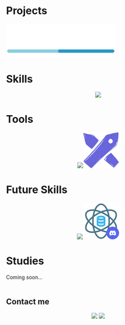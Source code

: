# Projects
<a href="https://github.com/DevWare-C/TaskDev">
  <img src="src/devware_logo.png" alt="DaveWare" width='300'>
</a>
<br>

# Skills
<p align="center">
  <a href="https://skillicons.dev">
    <img src="https://skillicons.dev/icons?i=git,github,express,nodejs,py,flask,mysql,postgres" width="600" />
  </a>
</p>

# Tools
<p align="center">
  <a href="https://skillicons.dev">
    <img src="https://skillicons.dev/icons?i=discord,postman,vscode,figma" width="600" /><img src="src/excalidraw.png" alt="Excalidraw" width="98"/>
  </a>
</p>


# Future Skills
<p align="center">
  <a href="https://skillicons.dev">
    <img src="https://skillicons.dev/icons?i=redis" width="100" /><a href="https://discord.gg/Re9T7AW7"><img src="src/data_science.png" alt="Data Science" width='100'></a>
  </a>
</p>


# Studies
Coming soon...
<br><br>
## Contact me
<p align="center">
  <a href="mailto:Max_Zta@hotmail.com"><img src="https://skillicons.dev/icons?i=gmail" /></a>
  <a href="https://www.linkedin.com/in/maximiliano-zonta/"><img src="https://skillicons.dev/icons?i=linkedin" /></a>
</p>
